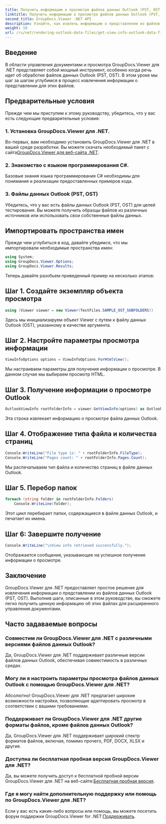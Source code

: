 ```yaml
---
title: Получить информацию о просмотре файлов данных Outlook (PST, OST)
linktitle: Получить информацию о просмотре файлов данных Outlook (PST, OST)
second_title: GroupDocs.Viewer .NET API
description: Узнайте, как извлечь информацию о представлении из файлов данных Outlook (PST, OST) с помощью GroupDocs.Viewer для .NET. Расширьте свои возможности управления документами без особых усилий.
weight: 10
url: /ru/net/rendering-outlook-data-files/get-view-info-outlook-data-file/
---
```

## Введение
В области управления документами и просмотра GroupDocs.Viewer для .NET представляет собой мощный инструмент, особенно когда речь идет об обработке файлов данных Outlook (PST, OST). В этом уроке мы шаг за шагом углубимся в процесс извлечения информации о представлении для этих файлов.
## Предварительные условия
Прежде чем мы приступим к этому руководству, убедитесь, что у вас есть следующие предварительные условия:
### 1. Установка GroupDocs.Viewer для .NET.
 Во-первых, вам необходимо установить GroupDocs.Viewer для .NET в вашей среде разработки. Вы можете скачать необходимый пакет с сайта[GroupDocs.Viewer для веб-сайта .NET](https://releases.groupdocs.com/viewer/net/).
### 2. Знакомство с языком программирования C#.
Базовые знания языка программирования C# необходимы для понимания и реализации предоставленных примеров кода.
### 3. Файлы данных Outlook (PST, OST)
Убедитесь, что у вас есть файлы данных Outlook (PST, OST) для целей тестирования. Вы можете получить образцы файлов из различных источников или использовать свои собственные файлы данных.

## Импортировать пространства имен
Прежде чем углубиться в код, давайте убедимся, что мы импортировали необходимые пространства имен:
```csharp
using System;
using GroupDocs.Viewer.Options;
using GroupDocs.Viewer.Results;
```

Теперь давайте разобьем приведенный пример на несколько этапов:
## Шаг 1. Создайте экземпляр объекта просмотра
```csharp
using (Viewer viewer = new Viewer(TestFiles.SAMPLE_OST_SUBFOLDERS))
```
Здесь мы инициализируем объект Viewer с путем к файлу данных Outlook (OST), указанному в качестве аргумента.
## Шаг 2. Настройте параметры просмотра информации
```csharp
ViewInfoOptions options = ViewInfoOptions.ForHtmlView();
```
Мы настраиваем параметры для получения информации о просмотре. В данном случае мы выбираем просмотр HTML.
## Шаг 3. Получение информации о просмотре Outlook
```csharp
OutlookViewInfo rootFolderInfo = viewer.GetViewInfo(options) as OutlookViewInfo;
```
Эта строка извлекает информацию о просмотре файла данных Outlook.
## Шаг 4. Отображение типа файла и количества страниц
```csharp
Console.WriteLine("File type is: " + rootFolderInfo.FileType);
Console.WriteLine("Pages count: " + rootFolderInfo.Pages.Count);
```
Мы распечатываем тип файла и количество страниц в файле данных Outlook.
## Шаг 5. Перебор папок
```csharp
foreach (string folder in rootFolderInfo.Folders)
    Console.WriteLine(folder);
```
Этот цикл перебирает папки, содержащиеся в файле данных Outlook, и печатает их имена.
## Шаг 6: Завершите получение
```csharp
Console.WriteLine("\nView info retrieved successfully.");
```
Отображается сообщение, указывающее на успешное получение информации о просмотре.

## Заключение
GroupDocs.Viewer для .NET предоставляет простое решение для извлечения информации о представлении из файлов данных Outlook (PST, OST). Выполнив шаги, описанные в этом руководстве, вы сможете легко получить ценную информацию об этих файлах для расширенного управления документами.
## Часто задаваемые вопросы
### Совместим ли GroupDocs.Viewer для .NET с различными версиями файлов данных Outlook?
Да, GroupDocs.Viewer для .NET поддерживает различные версии файлов данных Outlook, обеспечивая совместимость в различных средах.
### Могу ли я настроить параметры просмотра файлов данных Outlook с помощью GroupDocs.Viewer для .NET?
Абсолютно! GroupDocs.Viewer для .NET предлагает широкие возможности настройки, позволяющие адаптировать просмотр в соответствии с вашими требованиями.
### Поддерживает ли GroupDocs.Viewer для .NET другие форматы файлов, кроме файлов данных Outlook?
Да, GroupDocs.Viewer для .NET поддерживает широкий спектр форматов файлов, включая, помимо прочего, PDF, DOCX, XLSX и другие.
### Доступна ли бесплатная пробная версия GroupDocs.Viewer для .NET?
 Да, вы можете получить доступ к бесплатной пробной версии GroupDocs.Viewer для .NET на веб-сайте:[Бесплатная пробная версия](https://releases.groupdocs.com/).
### Где я могу найти дополнительную поддержку или помощь по GroupDocs.Viewer для .NET?
 Если у вас есть какие-либо вопросы или помощь, вы можете посетить форум поддержки GroupDocs.Viewer for .NET:[Поддерживать](https://forum.groupdocs.com/c/viewer/9).